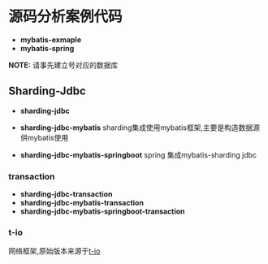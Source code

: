 # 源码分析案例代码

* __mybatis-exmaple__
* __mybatis-spring__

**NOTE:** 请事先建立号对应的数据库

## Sharding-Jdbc

* __sharding-jdbc__
* __sharding-jdbc-mybatis__
sharding集成使用mybatis框架,主要是构造数据源供mybatis使用

* __sharding-jdbc-mybatis-springboot__
spring 集成mybatis-sharding jdbc

### transaction

* __sharding-jdbc-transaction__
* __sharding-jdbc-mybatis-transaction__
* __sharding-jdbc-mybatis-springboot-transaction__


### t-io
网络框架,原始版本来源于[t-io](https://github.com/tywo45/t-io)